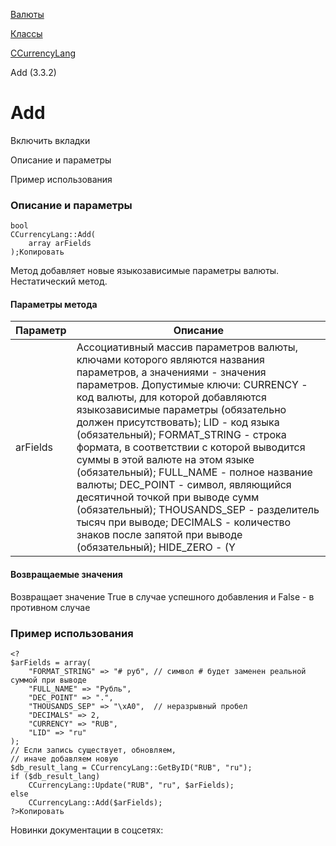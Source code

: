 [Валюты](/api_help/currency/index.php)

[Классы](/api_help/currency/developer/index.php)

[CCurrencyLang](/api_help/currency/developer/ccurrencylang/index.php)

Add (3.3.2)

Add
===

Включить вкладки

Описание и параметры

Пример использования

### Описание и параметры

```
bool
CCurrencyLang::Add(
	array arFields
);Копировать
```

Метод добавляет новые языкозависимые параметры валюты. Нестатический метод.

#### Параметры метода

| Параметр | Описание |
| --- | --- |
| arFields | Ассоциативный массив параметров валюты, ключами которого являются названия параметров, а значениями - значения параметров.  Допустимые ключи:   CURRENCY - код валюты, для которой добавляются языкозависимые параметры (обязательно должен присутствовать);   LID - код языка (обязательный);   FORMAT\_STRING - строка формата, в соответствии с которой выводится суммы в этой валюте на этом языке (обязательный);   FULL\_NAME - полное название валюты;   DEC\_POINT - символ, являющийся десятичной точкой при выводе сумм (обязательный);   THOUSANDS\_SEP - разделитель тысяч при выводе;   DECIMALS - количество знаков после запятой при выводе (обязательный);   HIDE\_ZERO - (Y|N) определяет скрывать или показывать незначащие нули в дробной части (результат будет виден только в публичной части). |

#### Возвращаемые значения

Возвращает значение True в случае успешного добавления и False - в противном случае

### Пример использования

```
<?
$arFields = array(
	"FORMAT_STRING" => "# руб", // символ # будет заменен реальной суммой при выводе
	"FULL_NAME" => "Рубль",
	"DEC_POINT" => ".",
	"THOUSANDS_SEP" => "\xA0",  // неразрывный пробел
	"DECIMALS" => 2,
	"CURRENCY" => "RUB",
	"LID" => "ru"
);
// Если запись существует, обновляем,
// иначе добавляем новую
$db_result_lang = CCurrencyLang::GetByID("RUB", "ru");
if ($db_result_lang)
	CCurrencyLang::Update("RUB", "ru", $arFields);
else
	CCurrencyLang::Add($arFields);
?>Копировать
```

Новинки документации в соцсетях:
